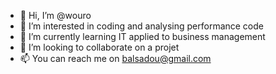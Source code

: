 - 👋 Hi, I’m @wouro
- 👀 I’m interested in coding and analysing performance code
- 🌱 I’m currently learning IT applied to business management 
- 💞️ I’m looking to collaborate on a projet
- 📫 You can reach me on balsadou@gmail.com

<!---
wouro/wouro is a ✨ special ✨ repository because its `README.md` (this file) appears on your GitHub profile.
You can click the Preview link to take a look at your changes.
--->
